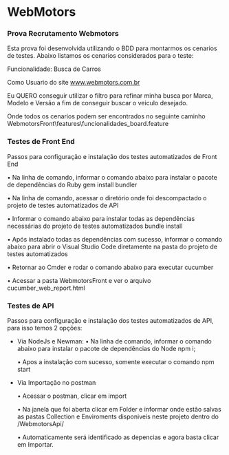 # WebMotors
### Prova Recrutamento Webmotors

Esta prova foi desenvolvida utilizando o BDD para montarmos os cenarios de testes. Abaixo listamos os cenarios considerados para o teste:

Funcionalidade: Busca de Carros

  Como Usuario do site www.webmotors.com.br
  
  Eu QUERO conseguir utilizar o filtro para refinar minha busca por Marca, Modelo e Versão a fim de conseguir buscar o veiculo desejado.

Onde todos os cenarios podem ser encontrados no seguinte caminho WebmotorsFront\features\funcionalidades_board.feature


### Testes de Front End

Passos para configuração e instalação dos testes automatizados de Front End

•	Na linha de comando, informar o comando abaixo para instalar o pacote de dependências do Ruby
gem install bundler

•	Na linha de comando, acessar o diretório onde foi descompactado o projeto de testes automatizados de API

•	Informar o comando abaixo para instalar todas as dependências necessárias do projeto de testes automatizados
bundle install

•	Após instalado todas as dependências com sucesso, informar o comando abaixo para abrir o Visual Studio Code diretamente na pasta do projeto de testes automatizados

•	Retornar ao Cmder e rodar o comando abaixo para executar
cucumber 

•	Acessar a pasta WebmotorsFront e ver o arquivo cucumber_web_report.html 



### Testes de API

Passos para configuração e instalação dos testes automatizados de API, para isso temos 2 opções:
 - Via NodeJs e Newman:
    •	Na linha de comando, informar o comando abaixo para instalar o pacote de dependências do Node
npm i;

    •	Apos a instalação com sucesso, somente executar o comando npm start
    

 - Via Importação no postman
  
    •	Acessar o postman, clicar em import
    
    •	Na janela que foi aberta clicar em Folder e informar onde estão salvas as pastas Collection e Enviroments disponiveis neste projeto dentro do /WebmotorsApi/
    
    •	Automaticamente será identificado as depencias e agora basta clicar em Importar.



